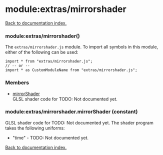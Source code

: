 # module:extras/mirrorshader

[Back to documentation index.](index.md)

<a name='extras_mirrorshader'></a>
### module:extras/mirrorshader()

The <code>extras/mirrorshader.js</code> module.
To import all symbols in this module, either of the following can be used:

    import * from "extras/mirrorshader.js";
    // -- or --
    import * as CustomModuleName from "extras/mirrorshader.js";

### Members

* [mirrorShader](#extras_mirrorshader.mirrorShader)<br>GLSL shader code for TODO: Not documented yet.

<a name='extras_mirrorshader.mirrorShader'></a>
### module:extras/mirrorshader.mirrorShader (constant)

GLSL shader code for TODO: Not documented yet.
The shader program takes the following uniforms:<ul>
<li>"time" - TODO: Not documented yet.</ul>

[Back to documentation index.](index.md)
